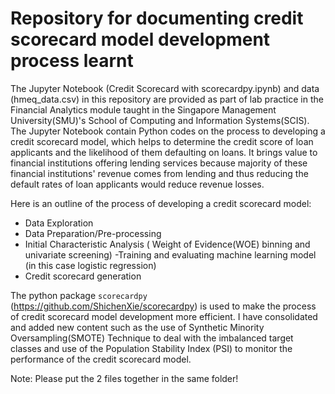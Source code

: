 # Repository for documenting credit scorecard model development process learnt

The Jupyter Notebook (Credit Scorecard with scorecardpy.ipynb)  and data (hmeq_data.csv) in this repository are provided as part of lab practice in the Financial Analytics module taught in the Singapore Management University(SMU)'s School of Computing and Information Systems(SCIS).
The Jupyter Notebook contain Python codes on the process to developing a credit scorecard model, which helps to determine the credit score of loan applicants and the likelihood of them defaulting on loans. It brings value to financial institutions offering lending services because majority of these financial institutions' revenue comes from lending and thus reducing the default rates of loan applicants would reduce revenue losses.

Here is an outline of the process of developing a credit scorecard model:
- Data Exploration
- Data Preparation/Pre-processing
- Initial Characteristic Analysis ( Weight of Evidence(WOE) binning and univariate screening)
-Training and evaluating machine learning model (in this case logistic regression)
- Credit scorecard generation

The python package `scorecardpy` (https://github.com/ShichenXie/scorecardpy)  is used to make the process of credit scorecard model development more efficient.
I have consolidated and added new content such as the use of Synthetic Minority Oversampling(SMOTE) Technique to deal with the imbalanced target classes and use of the Population Stability Index (PSI) to monitor the performance of the credit scorecard model.

Note: Please put the 2 files together in the same folder!
